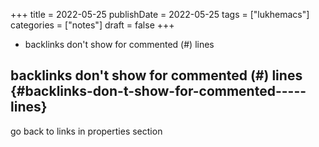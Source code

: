 +++
title = 2022-05-25
publishDate = 2022-05-25
tags = ["lukhemacs"]
categories = ["notes"]
draft = false
+++

-   backlinks don't show for commented (#) lines

<!--more-->


## backlinks don't show for commented (#) lines {#backlinks-don-t-show-for-commented-----lines}

go back to links in properties section